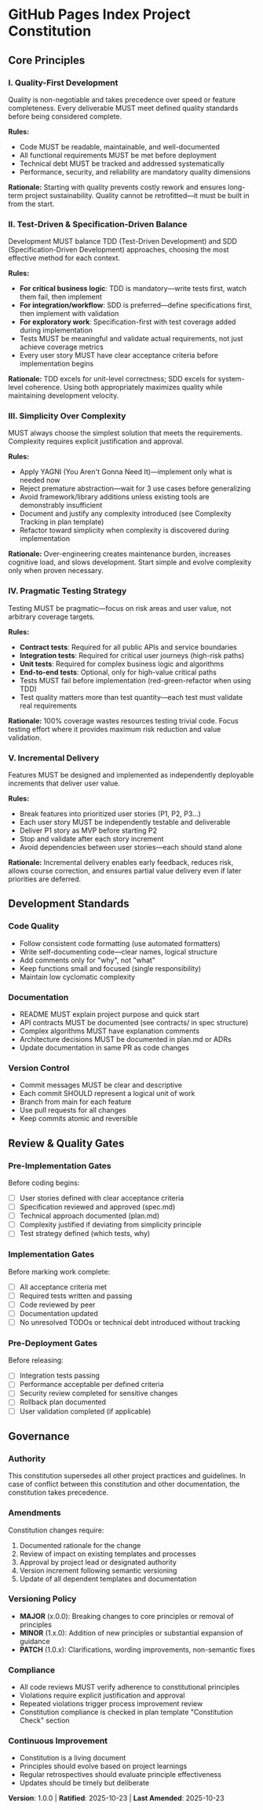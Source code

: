 <!--
========================================
SYNC IMPACT REPORT
========================================
Version Change: Initial → 1.0.0
Modified Principles:
  - NEW: I. Quality-First Development
  - NEW: II. Test-Driven & Specification-Driven Balance
  - NEW: III. Simplicity Over Complexity
  - NEW: IV. Pragmatic Testing Strategy
  - NEW: V. Incremental Delivery
Added Sections:
  - Core Principles (5 principles)
  - Development Standards
  - Review & Quality Gates
  - Governance
Removed Sections: None (initial creation)
Templates Requiring Updates:
  ✅ .specify/templates/plan-template.md - Constitution Check section aligned
  ✅ .specify/templates/spec-template.md - User scenarios and requirements aligned
  ✅ .specify/templates/tasks-template.md - Task organization and testing strategy aligned
Follow-up TODOs: None
========================================
-->

# GitHub Pages Index Project Constitution

## Core Principles

### I. Quality-First Development

Quality is non-negotiable and takes precedence over speed or feature completeness. Every deliverable MUST meet defined quality standards before being considered complete.

**Rules:**
- Code MUST be readable, maintainable, and well-documented
- All functional requirements MUST be met before deployment
- Technical debt MUST be tracked and addressed systematically
- Performance, security, and reliability are mandatory quality dimensions

**Rationale:** Starting with quality prevents costly rework and ensures long-term project sustainability. Quality cannot be retrofitted—it must be built in from the start.

### II. Test-Driven & Specification-Driven Balance

Development MUST balance TDD (Test-Driven Development) and SDD (Specification-Driven Development) approaches, choosing the most effective method for each context.

**Rules:**
- **For critical business logic**: TDD is mandatory—write tests first, watch them fail, then implement
- **For integration/workflow**: SDD is preferred—define specifications first, then implement with validation
- **For exploratory work**: Specification-first with test coverage added during implementation
- Tests MUST be meaningful and validate actual requirements, not just achieve coverage metrics
- Every user story MUST have clear acceptance criteria before implementation begins

**Rationale:** TDD excels for unit-level correctness; SDD excels for system-level coherence. Using both appropriately maximizes quality while maintaining development velocity.

### III. Simplicity Over Complexity

MUST always choose the simplest solution that meets the requirements. Complexity requires explicit justification and approval.

**Rules:**
- Apply YAGNI (You Aren't Gonna Need It)—implement only what is needed now
- Reject premature abstraction—wait for 3 use cases before generalizing
- Avoid framework/library additions unless existing tools are demonstrably insufficient
- Document and justify any complexity introduced (see Complexity Tracking in plan template)
- Refactor toward simplicity when complexity is discovered during implementation

**Rationale:** Over-engineering creates maintenance burden, increases cognitive load, and slows development. Start simple and evolve complexity only when proven necessary.

### IV. Pragmatic Testing Strategy

Testing MUST be pragmatic—focus on risk areas and user value, not arbitrary coverage targets.

**Rules:**
- **Contract tests**: Required for all public APIs and service boundaries
- **Integration tests**: Required for critical user journeys (high-risk paths)
- **Unit tests**: Required for complex business logic and algorithms
- **End-to-end tests**: Optional, only for high-value critical paths
- Tests MUST fail before implementation (red-green-refactor when using TDD)
- Test quality matters more than test quantity—each test must validate real requirements

**Rationale:** 100% coverage wastes resources testing trivial code. Focus testing effort where it provides maximum risk reduction and value validation.

### V. Incremental Delivery

Features MUST be designed and implemented as independently deployable increments that deliver user value.

**Rules:**
- Break features into prioritized user stories (P1, P2, P3...)
- Each user story MUST be independently testable and deliverable
- Deliver P1 story as MVP before starting P2
- Stop and validate after each story increment
- Avoid dependencies between user stories—each should stand alone

**Rationale:** Incremental delivery enables early feedback, reduces risk, allows course correction, and ensures partial value delivery even if later priorities are deferred.

## Development Standards

### Code Quality

- Follow consistent code formatting (use automated formatters)
- Write self-documenting code—clear names, logical structure
- Add comments only for "why", not "what"
- Keep functions small and focused (single responsibility)
- Maintain low cyclomatic complexity

### Documentation

- README MUST explain project purpose and quick start
- API contracts MUST be documented (see contracts/ in spec structure)
- Complex algorithms MUST have explanation comments
- Architecture decisions MUST be documented in plan.md or ADRs
- Update documentation in same PR as code changes

### Version Control

- Commit messages MUST be clear and descriptive
- Each commit SHOULD represent a logical unit of work
- Branch from main for each feature
- Use pull requests for all changes
- Keep commits atomic and reversible

## Review & Quality Gates

### Pre-Implementation Gates

Before coding begins:
- [ ] User stories defined with clear acceptance criteria
- [ ] Specification reviewed and approved (spec.md)
- [ ] Technical approach documented (plan.md)
- [ ] Complexity justified if deviating from simplicity principle
- [ ] Test strategy defined (which tests, why)

### Implementation Gates

Before marking work complete:
- [ ] All acceptance criteria met
- [ ] Required tests written and passing
- [ ] Code reviewed by peer
- [ ] Documentation updated
- [ ] No unresolved TODOs or technical debt introduced without tracking

### Pre-Deployment Gates

Before releasing:
- [ ] Integration tests passing
- [ ] Performance acceptable per defined criteria
- [ ] Security review completed for sensitive changes
- [ ] Rollback plan documented
- [ ] User validation completed (if applicable)

## Governance

### Authority

This constitution supersedes all other project practices and guidelines. In case of conflict between this constitution and other documentation, the constitution takes precedence.

### Amendments

Constitution changes require:
1. Documented rationale for the change
2. Review of impact on existing templates and processes
3. Approval by project lead or designated authority
4. Version increment following semantic versioning
5. Update of all dependent templates and documentation

### Versioning Policy

- **MAJOR** (x.0.0): Breaking changes to core principles or removal of principles
- **MINOR** (1.x.0): Addition of new principles or substantial expansion of guidance
- **PATCH** (1.0.x): Clarifications, wording improvements, non-semantic fixes

### Compliance

- All code reviews MUST verify adherence to constitutional principles
- Violations require explicit justification and approval
- Repeated violations trigger process improvement review
- Constitution compliance is checked in plan template "Constitution Check" section

### Continuous Improvement

- Constitution is a living document
- Principles should evolve based on project learnings
- Regular retrospectives should evaluate principle effectiveness
- Updates should be timely but deliberate

**Version**: 1.0.0 | **Ratified**: 2025-10-23 | **Last Amended**: 2025-10-23
